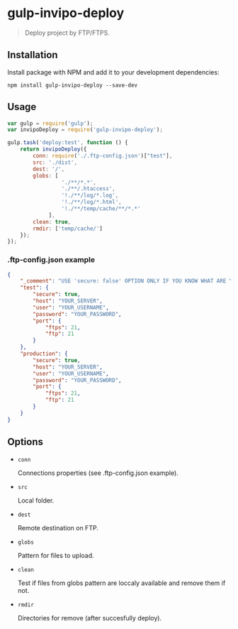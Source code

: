 # gulp-invipo-deploy
> Deploy project by FTP/FTPS.

## Installation

Install package with NPM and add it to your development dependencies:

`npm install gulp-invipo-deploy --save-dev `

## Usage

```javascript
var gulp = require('gulp');
var invipoDeploy = require('gulp-invipo-deploy');

gulp.task('deploy:test', function () {
    return invipoDeploy({
        conn: require('./.ftp-config.json')["test"],
        src: './dist',
        dest: '/',
        globs: [
                 './**/*.*',
                 './**/.htaccess',
                 '!./**/log/*.log',
                 '!./**/log/*.html',
                 '!./**/temp/cache/**/*.*'
             ],
        clean: true,
        rmdir: ['temp/cache/']
    });
});
```
### .ftp-config.json example
```json
{
	"_comment": "USE 'secure: false' OPTION ONLY IF YOU KNOW WHAT ARE YOU DOING",
	"test": {
		"secure": true,
		"host": "YOUR_SERVER",
		"user": "YOUR_USERNAME",
		"password": "YOUR_PASSWORD",
		"port": {
			"ftps": 21,
			"ftp": 21
		}
	},
	"production": {
		"secure": true,
		"host": "YOUR_SERVER",
		"user": "YOUR_USERNAME",
		"password": "YOUR_PASSWORD",
		"port": {
			"ftps": 21,
			"ftp": 21
		}
	}
}
```

## Options

- `conn`

	Connections properties (see .ftp-config.json example).

- `src`

    Local folder. 

- `dest`

    Remote destination on FTP.

- `globs`
    
    Pattern for files to upload.

- `clean`

    Test if files from globs pattern are loccaly available and remove them if not.

- `rmdir`

    Directories for remove (after succesfully deploy). 
